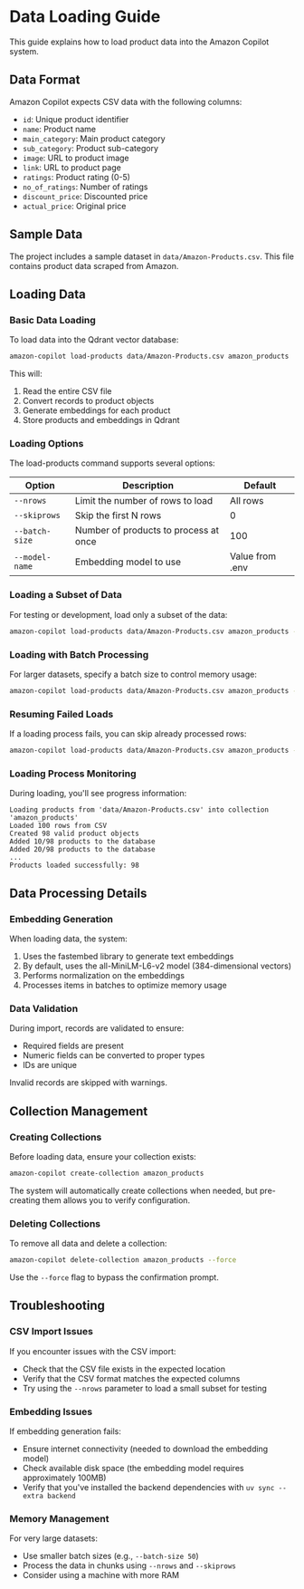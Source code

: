 # Data Loading Guide

This guide explains how to load product data into the Amazon Copilot system.

## Data Format

Amazon Copilot expects CSV data with the following columns:

- `id`: Unique product identifier
- `name`: Product name
- `main_category`: Main product category
- `sub_category`: Product sub-category
- `image`: URL to product image
- `link`: URL to product page
- `ratings`: Product rating (0-5)
- `no_of_ratings`: Number of ratings
- `discount_price`: Discounted price
- `actual_price`: Original price

## Sample Data

The project includes a sample dataset in `data/Amazon-Products.csv`. This file contains product data scraped from Amazon.

## Loading Data

### Basic Data Loading

To load data into the Qdrant vector database:

```bash
amazon-copilot load-products data/Amazon-Products.csv amazon_products
```

This will:
1. Read the entire CSV file
2. Convert records to product objects
3. Generate embeddings for each product
4. Store products and embeddings in Qdrant

### Loading Options

The load-products command supports several options:

| Option | Description | Default |
|--------|-------------|---------|
| `--nrows` | Limit the number of rows to load | All rows |
| `--skiprows` | Skip the first N rows | 0 |
| `--batch-size` | Number of products to process at once | 100 |
| `--model-name` | Embedding model to use | Value from .env |

### Loading a Subset of Data

For testing or development, load only a subset of the data:

```bash
amazon-copilot load-products data/Amazon-Products.csv amazon_products --nrows 100
```

### Loading with Batch Processing

For larger datasets, specify a batch size to control memory usage:

```bash
amazon-copilot load-products data/Amazon-Products.csv amazon_products --batch-size 500
```

### Resuming Failed Loads

If a loading process fails, you can skip already processed rows:

```bash
amazon-copilot load-products data/Amazon-Products.csv amazon_products --skiprows 1000
```

### Loading Process Monitoring

During loading, you'll see progress information:

```
Loading products from 'data/Amazon-Products.csv' into collection 'amazon_products'
Loaded 100 rows from CSV
Created 98 valid product objects
Added 10/98 products to the database
Added 20/98 products to the database
...
Products loaded successfully: 98
```

## Data Processing Details

### Embedding Generation

When loading data, the system:

1. Uses the fastembed library to generate text embeddings
2. By default, uses the all-MiniLM-L6-v2 model (384-dimensional vectors)
3. Performs normalization on the embeddings
4. Processes items in batches to optimize memory usage

### Data Validation

During import, records are validated to ensure:
- Required fields are present
- Numeric fields can be converted to proper types
- IDs are unique

Invalid records are skipped with warnings.

## Collection Management

### Creating Collections

Before loading data, ensure your collection exists:

```bash
amazon-copilot create-collection amazon_products
```

The system will automatically create collections when needed, but pre-creating them allows you to verify configuration.

### Deleting Collections

To remove all data and delete a collection:

```bash
amazon-copilot delete-collection amazon_products --force
```

Use the `--force` flag to bypass the confirmation prompt.

## Troubleshooting

### CSV Import Issues

If you encounter issues with the CSV import:

- Check that the CSV file exists in the expected location
- Verify that the CSV format matches the expected columns
- Try using the `--nrows` parameter to load a small subset for testing

### Embedding Issues

If embedding generation fails:

- Ensure internet connectivity (needed to download the embedding model)
- Check available disk space (the embedding model requires approximately 100MB)
- Verify that you've installed the backend dependencies with `uv sync --extra backend`

### Memory Management

For very large datasets:
- Use smaller batch sizes (e.g., `--batch-size 50`)
- Process the data in chunks using `--nrows` and `--skiprows`
- Consider using a machine with more RAM
